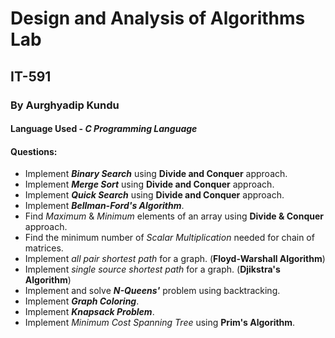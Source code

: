 # Design and Analysis of Algorithms Lab
## IT-591
### By Aurghyadip Kundu
#### Language Used - ***C Programming Language***

#### Questions:

* Implement ***Binary Search*** using **Divide and Conquer** approach.
* Implement ***Merge Sort*** using **Divide and Conquer** approach.
* Implement ***Quick Search*** using **Divide and Conquer** approach.
* Implement ***Bellman-Ford's Algorithm***.
* Find *Maximum* & *Minimum* elements of an array using **Divide & Conquer** approach.
* Find the minimum number of *Scalar Multiplication* needed for chain of matrices.
* Implement *all pair shortest path* for a graph. (**Floyd-Warshall Algorithm**)
* Implement *single source shortest path* for a graph. (**Djikstra's Algorithm**)
* Implement and solve ***N-Queens'*** problem using backtracking.
* Implement ***Graph Coloring***.
* Implement ***Knapsack Problem***.
* Implement *Minimum Cost Spanning Tree* using **Prim's Algorithm**.
